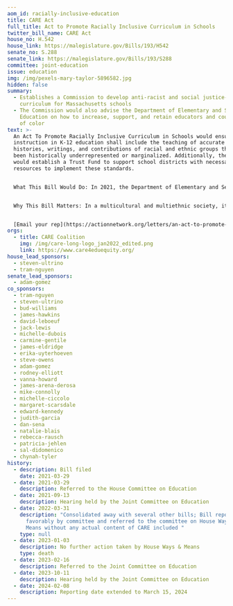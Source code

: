 ```yaml
---
aom_id: racially-inclusive-education
title: CARE Act
full_title: Act to Promote Racially Inclusive Curriculum in Schools
twitter_bill_name: CARE Act
house_no: H.542
house_link: https://malegislature.gov/Bills/193/H542
senate_no: S.288
senate_link: https://malegislature.gov/Bills/193/S288
committee: joint-education
issue: education
img: /img/pexels-mary-taylor-5896582.jpg
hidden: false
summary:
  - Establishes a Commission to develop anti-racist and social justice-focused
    curriculum for Massachusetts schools
  - The Commission would also advise the Department of Elementary and Secondary
    Education on how to increase, support, and retain educators and counselors
    of color
text: >-
  An Act To Promote Racially Inclusive Curriculum in Schools would ensure that
  instruction in K-12 education shall include the teaching of accurate
  histories, writings, and contributions of racial and ethnic groups that have
  been historically underrepresented or marginalized. Additionally, the bill
  would establish a Trust Fund to support school districts with necessary
  resources to implement these standards. 


  What This Bill Would Do: In 2021, the Department of Elementary and Secondary Education (DESE) provided guidance and recommended resources to reflect the importance of race, racism, and culturally inclusive teaching. This bill establishes academic standards in DESE’s curriculum frameworks that incorporate the study of histories and narratives of underrepresented racial and ethnic groups into instruction in all public schools. A separate trust fund will be established to provide grant-based support for school districts to implement such curriculum. 


  Why This Bill Matters: In a multicultural and multiethnic society, it is vital that students receive an education that includes accurate histories, stories, and perspectives of all people. Our currently divided democracy would benefit if future generations gain a comprehensive and accurate education that includes the teaching of writings, contributions, and cultural heritage of historically marginalized groups, as well as the study of policies and practices, and social and economic impacts on these groups and society. Students will learn to understand the experiences of others, see their own identities and experiences reflected, treat others with empathy and respect, and build stronger connections. Additionally, an accurate teaching of our nation’s history will bolster our state’s efforts to attract and retain educators from underrepresented backgrounds. Future generations will be more equipped with the skills and understanding needed to be productive in the workplace and to participate as residents in our culturally rich Commonwealth and as global citizens


  [Email your rep](https://actionnetwork.org/letters/an-act-to-promote-racially-inclusive-curriculum-in-schools?clear_id=true)
orgs:
  - title: CARE Coalition
    img: /img/care-long-logo_jan2022_edited.png
    link: https://www.care4eduequity.org/
house_lead_sponsors:
  - steven-ultrino
  - tram-nguyen
senate_lead_sponsors:
  - adam-gomez
co_sponsors:
  - tram-nguyen
  - steven-ultrino
  - bud-williams
  - james-hawkins
  - david-leboeuf
  - jack-lewis
  - michelle-dubois
  - carmine-gentile
  - james-eldridge
  - erika-uyterhoeven
  - steve-owens
  - adam-gomez
  - rodney-elliott
  - vanna-howard
  - james-arena-derosa
  - mike-connolly
  - michelle-ciccolo
  - margaret-scarsdale
  - edward-kennedy
  - judith-garcia
  - dan-sena
  - natalie-blais
  - rebecca-rausch
  - patricia-jehlen
  - sal-didomenico
  - chynah-tyler
history:
  - description: Bill filed
    date: 2021-03-29
  - date: 2021-03-29
    description: Referred to the House Committee on Education
  - date: 2021-09-13
    description: Hearing held by the Joint Committee on Education
  - date: 2022-03-31
    description: "Consolidated away with several other bills; Bill reported
      favorably by committee and referred to the committee on House Ways and
      Means without any actual content of CARE included "
    type: null
  - date: 2023-01-03
    description: No further action taken by House Ways & Means
    type: death
  - date: 2023-02-16
    description: Referred to the Joint Committee on Education
  - date: 2023-10-11
    description: Hearing held by the Joint Committee on Education
  - date: 2024-02-08
    description: Reporting date extended to March 15, 2024
---
```


